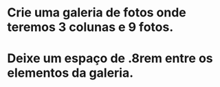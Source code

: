 # Crie uma galeria de fotos onde teremos 3 colunas e 9 fotos.
#
# Deixe um espaço de .8rem entre os elementos da galeria.


